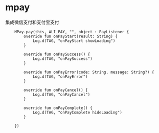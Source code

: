 # mpay

集成微信支付和支付宝支付


        MPay.pay(this, ALI_PAY, "", object : PayListener {
            override fun onPayStart(result: String) {
                Log.d(TAG, "onPayStart showLoading")
            }

            override fun onPaySuccess() {
                Log.d(TAG, "onPaySuccess")
            }

            override fun onPayError(code: String, message: String?) {
                Log.d(TAG, "onPayError")
            }

            override fun onPayCancel() {
                Log.d(TAG, "onPayCancel")
            }

            override fun onPayComplete() {
                Log.d(TAG, "onPayComplete hideLoading")
            }

        })

